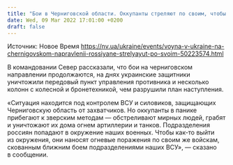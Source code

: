 ```yaml
---
title: "Бои в Черниговской области. Оккупанты стреляют по своим, чтобы выйти из окружения — командование Север"
date: Wed, 09 Mar 2022 17:01:00 +0200
draft: false
---
```

Источник: Новое Время https://nv.ua/ukraine/events/voyna-v-ukraine-na-chernigovskom-napravlenii-rossiyane-strelyayut-po-svoim-50223574.html


 В командовании Север рассказали, что бои на черниговском направлении продолжаются, на днях украинские защитники уничтожили передовый пункт управления противника и несколько колонн с колесной и бронетехникой, чем разрушили план наступления.

«Ситуация находится под контролем ВСУ и силовиков, защищающих Черниговскую область от захватчиков. Но оккупанты в панике прибегают к зверским методам — обстреливают мирных людей, грабят и уничтожают их дома огнем артиллерии и танков. Подразделения россиян попадают в окружение наших военных. Чтобы как-то выйти из окружения, они наносят огневые поражения по своим же войскам, скованным ближним боем подразделениями наших ВСУ», — сказано в сообщении.
